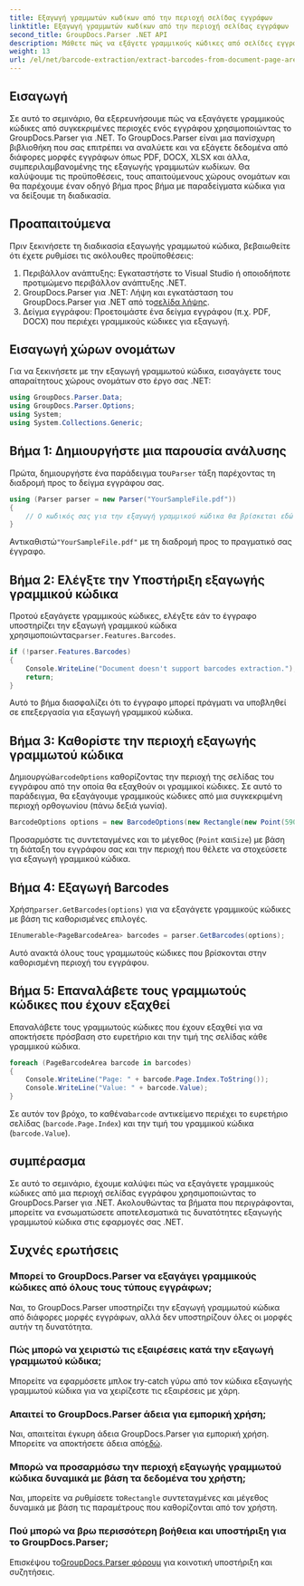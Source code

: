 ```yaml
---
title: Εξαγωγή γραμμωτών κωδίκων από την περιοχή σελίδας εγγράφων
linktitle: Εξαγωγή γραμμωτών κωδίκων από την περιοχή σελίδας εγγράφων
second_title: GroupDocs.Parser .NET API
description: Μάθετε πώς να εξάγετε γραμμικούς κώδικες από σελίδες εγγράφων χρησιμοποιώντας το GroupDocs.Parser για .NET. Βελτιώστε τις δυνατότητες επεξεργασίας εγγράφων σας με αυτό το βήμα προς βήμα σεμινάριο.
weight: 13
url: /el/net/barcode-extraction/extract-barcodes-from-document-page-area/
---
```

## Εισαγωγή
Σε αυτό το σεμινάριο, θα εξερευνήσουμε πώς να εξαγάγετε γραμμικούς κώδικες από συγκεκριμένες περιοχές ενός εγγράφου χρησιμοποιώντας το GroupDocs.Parser για .NET. Το GroupDocs.Parser είναι μια πανίσχυρη βιβλιοθήκη που σας επιτρέπει να αναλύετε και να εξάγετε δεδομένα από διάφορες μορφές εγγράφων όπως PDF, DOCX, XLSX και άλλα, συμπεριλαμβανομένης της εξαγωγής γραμμωτών κωδίκων. Θα καλύψουμε τις προϋποθέσεις, τους απαιτούμενους χώρους ονομάτων και θα παρέχουμε έναν οδηγό βήμα προς βήμα με παραδείγματα κώδικα για να δείξουμε τη διαδικασία.
## Προαπαιτούμενα
Πριν ξεκινήσετε τη διαδικασία εξαγωγής γραμμωτού κώδικα, βεβαιωθείτε ότι έχετε ρυθμίσει τις ακόλουθες προϋποθέσεις:
1. Περιβάλλον ανάπτυξης: Εγκαταστήστε το Visual Studio ή οποιοδήποτε προτιμώμενο περιβάλλον ανάπτυξης .NET.
2.  GroupDocs.Parser για .NET: Λήψη και εγκατάσταση του GroupDocs.Parser για .NET από το[σελίδα λήψης](https://releases.groupdocs.com/parser/net/).
3. Δείγμα εγγράφου: Προετοιμάστε ένα δείγμα εγγράφου (π.χ. PDF, DOCX) που περιέχει γραμμικούς κώδικες για εξαγωγή.

## Εισαγωγή χώρων ονομάτων
Για να ξεκινήσετε με την εξαγωγή γραμμωτού κώδικα, εισαγάγετε τους απαραίτητους χώρους ονομάτων στο έργο σας .NET:
```csharp
using GroupDocs.Parser.Data;
using GroupDocs.Parser.Options;
using System;
using System.Collections.Generic;
```
## Βήμα 1: Δημιουργήστε μια παρουσία ανάλυσης
 Πρώτα, δημιουργήστε ένα παράδειγμα του`Parser` τάξη παρέχοντας τη διαδρομή προς το δείγμα εγγράφου σας.
```csharp
using (Parser parser = new Parser("YourSampleFile.pdf"))
{
    // Ο κωδικός σας για την εξαγωγή γραμμικού κώδικα θα βρίσκεται εδώ
}
```
 Αντικαθιστώ`"YourSampleFile.pdf"` με τη διαδρομή προς το πραγματικό σας έγγραφο.
## Βήμα 2: Ελέγξτε την Υποστήριξη εξαγωγής γραμμικού κώδικα
 Προτού εξαγάγετε γραμμικούς κώδικες, ελέγξτε εάν το έγγραφο υποστηρίζει την εξαγωγή γραμμικού κώδικα χρησιμοποιώντας`parser.Features.Barcodes`.
```csharp
if (!parser.Features.Barcodes)
{
    Console.WriteLine("Document doesn't support barcodes extraction.");
    return;
}
```
Αυτό το βήμα διασφαλίζει ότι το έγγραφο μπορεί πράγματι να υποβληθεί σε επεξεργασία για εξαγωγή γραμμικού κώδικα.
## Βήμα 3: Καθορίστε την περιοχή εξαγωγής γραμμωτού κώδικα
 Δημιουργώ`BarcodeOptions` καθορίζοντας την περιοχή της σελίδας του εγγράφου από την οποία θα εξαχθούν οι γραμμικοί κώδικες. Σε αυτό το παράδειγμα, θα εξαγάγουμε γραμμικούς κώδικες από μια συγκεκριμένη περιοχή ορθογωνίου (πάνω δεξιά γωνία).
```csharp
BarcodeOptions options = new BarcodeOptions(new Rectangle(new Point(590, 80), new Size(150, 150)));
```
Προσαρμόστε τις συντεταγμένες και το μέγεθος (`Point` και`Size`) με βάση τη διάταξη του εγγράφου σας και την περιοχή που θέλετε να στοχεύσετε για εξαγωγή γραμμικού κώδικα.
## Βήμα 4: Εξαγωγή Barcodes
 Χρήση`parser.GetBarcodes(options)` για να εξαγάγετε γραμμικούς κώδικες με βάση τις καθορισμένες επιλογές.
```csharp
IEnumerable<PageBarcodeArea> barcodes = parser.GetBarcodes(options);
```
Αυτό ανακτά όλους τους γραμμωτούς κώδικες που βρίσκονται στην καθορισμένη περιοχή του εγγράφου.
## Βήμα 5: Επαναλάβετε τους γραμμωτούς κώδικες που έχουν εξαχθεί
Επαναλάβετε τους γραμμωτούς κώδικες που έχουν εξαχθεί για να αποκτήσετε πρόσβαση στο ευρετήριο και την τιμή της σελίδας κάθε γραμμικού κώδικα.
```csharp
foreach (PageBarcodeArea barcode in barcodes)
{
    Console.WriteLine("Page: " + barcode.Page.Index.ToString());
    Console.WriteLine("Value: " + barcode.Value);
}
```
 Σε αυτόν τον βρόχο, το καθένα`barcode` αντικείμενο περιέχει το ευρετήριο σελίδας (`barcode.Page.Index`) και την τιμή του γραμμικού κώδικα (`barcode.Value`).

## συμπέρασμα
Σε αυτό το σεμινάριο, έχουμε καλύψει πώς να εξαγάγετε γραμμικούς κώδικες από μια περιοχή σελίδας εγγράφου χρησιμοποιώντας το GroupDocs.Parser για .NET. Ακολουθώντας τα βήματα που περιγράφονται, μπορείτε να ενσωματώσετε αποτελεσματικά τις δυνατότητες εξαγωγής γραμμωτού κώδικα στις εφαρμογές σας .NET.

## Συχνές ερωτήσεις
### Μπορεί το GroupDocs.Parser να εξαγάγει γραμμικούς κώδικες από όλους τους τύπους εγγράφων;
Ναι, το GroupDocs.Parser υποστηρίζει την εξαγωγή γραμμωτού κώδικα από διάφορες μορφές εγγράφων, αλλά δεν υποστηρίζουν όλες οι μορφές αυτήν τη δυνατότητα.
### Πώς μπορώ να χειριστώ τις εξαιρέσεις κατά την εξαγωγή γραμμωτού κώδικα;
Μπορείτε να εφαρμόσετε μπλοκ try-catch γύρω από τον κώδικα εξαγωγής γραμμωτού κώδικα για να χειρίζεστε τις εξαιρέσεις με χάρη.
### Απαιτεί το GroupDocs.Parser άδεια για εμπορική χρήση;
Ναι, απαιτείται έγκυρη άδεια GroupDocs.Parser για εμπορική χρήση. Μπορείτε να αποκτήσετε άδεια από[εδώ](https://purchase.groupdocs.com/buy).
### Μπορώ να προσαρμόσω την περιοχή εξαγωγής γραμμωτού κώδικα δυναμικά με βάση τα δεδομένα του χρήστη;
 Ναι, μπορείτε να ρυθμίσετε το`Rectangle` συντεταγμένες και μέγεθος δυναμικά με βάση τις παραμέτρους που καθορίζονται από τον χρήστη.
### Πού μπορώ να βρω περισσότερη βοήθεια και υποστήριξη για το GroupDocs.Parser;
 Επισκέψου το[GroupDocs.Parser φόρουμ](https://forum.groupdocs.com/c/parser/17) για κοινοτική υποστήριξη και συζητήσεις.
